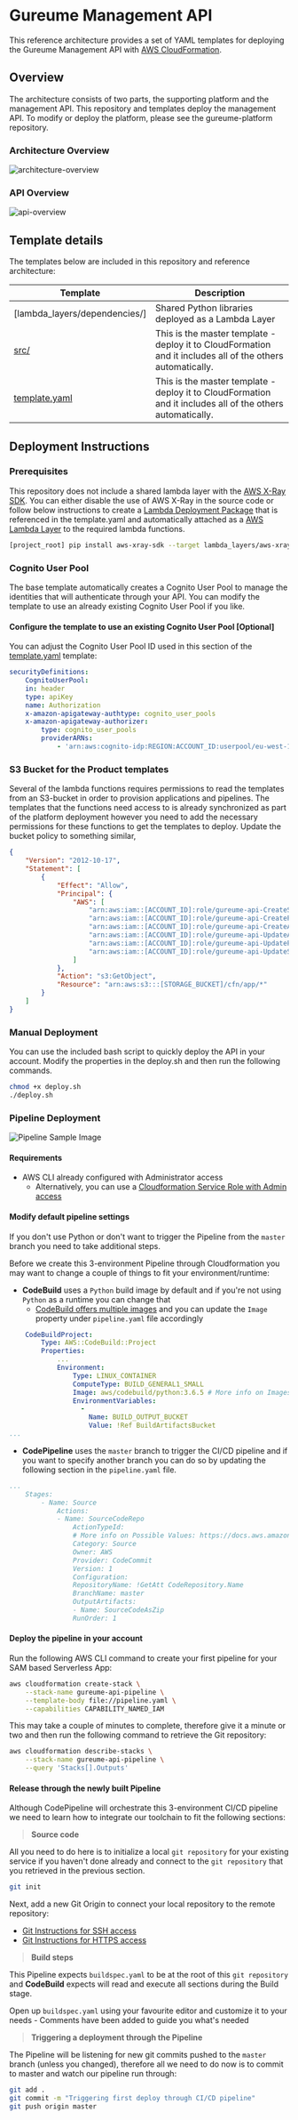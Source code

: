 # Gureume Management API

This reference architecture provides a set of YAML templates for deploying the Gureume Management API with [AWS CloudFormation](https://aws.amazon.com/cloudformation/).

## Overview

The architecture consists of two parts, the supporting platform and the management API.
This repository and templates deploy the management API. To modify or deploy the platform, please see the gureume-platform repository.

### Architecture Overview

![architecture-overview](images/architecture-overview.png)

### API Overview

![api-overview](images/api-overview.png)

## Template details

The templates below are included in this repository and reference architecture:

| Template | Description |
| --- | --- |
| [lambda_layers/dependencies/] | Shared Python libraries deployed as a Lambda Layer |
| [src/](template.yaml) | This is the master template - deploy it to CloudFormation and it includes all of the others automatically. |
| [template.yaml](template.yaml) | This is the master template - deploy it to CloudFormation and it includes all of the others automatically. |

## Deployment Instructions

### Prerequisites

This repository does not include a shared lambda layer with the [AWS X-Ray SDK](https://github.com/aws/aws-xray-sdk-python). You can either disable the use of AWS X-Ray in the source code or follow below instructions to create a [Lambda Deployment Package](https://docs.aws.amazon.com/lambda/latest/dg/lambda-python-how-to-create-deployment-package.html) that is referenced in the template.yaml and automatically attached as a [AWS Lambda Layer](https://docs.aws.amazon.com/lambda/latest/dg/configuration-layers.html) to the required lambda functions.

```bash
[project_root] pip install aws-xray-sdk --target lambda_layers/aws-xray-sdk/python
```

### Cognito User Pool

The base template automatically creates a Cognito User Pool to manage the identities that will authenticate through your API.
You can modify the template to use an already existing Cognito User Pool if you like.

#### Configure the template to use an existing Cognito User Pool [Optional]

You can adjust the Cognito User Pool ID used in this section of the [template.yaml](template.yaml) template:

```yaml
securityDefinitions:
    CognitoUserPool:
    in: header
    type: apiKey
    name: Authorization
    x-amazon-apigateway-authtype: cognito_user_pools
    x-amazon-apigateway-authorizer:
        type: cognito_user_pools
        providerARNs:
            - 'arn:aws:cognito-idp:REGION:ACCOUNT_ID:userpool/eu-west-1_MkMfew8eN'
```

### S3 Bucket for the Product templates

Several of the lambda functions requires permissions to read the templates from an S3-bucket in order to provision applications and pipelines. The templates that the functions need access to is already synchronized as part of the platform deployment however you need to add the necessary permissions for these functions to get the templates to deploy.
Update the bucket policy to something similar,

```json
{
    "Version": "2012-10-17",
    "Statement": [
        {
            "Effect": "Allow",
            "Principal": {
                "AWS": [
                    "arn:aws:iam::[ACCOUNT_ID]:role/gureume-api-CreateServiceRole-1MIEWAEXAMPLE",
                    "arn:aws:iam::[ACCOUNT_ID]:role/gureume-api-CreatePipelineRole-19IKJ4QEXAMPLE",
                    "arn:aws:iam::[ACCOUNT_ID]:role/gureume-api-CreateAppRole-WH782EXAMPLE",
                    "arn:aws:iam::[ACCOUNT_ID]:role/gureume-api-UpdateAppRole-M6P8CEXAMPLE",
                    "arn:aws:iam::[ACCOUNT_ID]:role/gureume-api-UpdatePipelineRole-1Q61BEXAMPLE",
                    "arn:aws:iam::[ACCOUNT_ID]:role/gureume-api-UpdateServiceRole-PQFE2EXAMPLE"
                ]
            },
            "Action": "s3:GetObject",
            "Resource": "arn:aws:s3:::[STORAGE_BUCKET]/cfn/app/*"
        }
    ]
}
```

### Manual Deployment

You can use the included bash script to quickly deploy the API in your account. Modify the properties in the deploy.sh and then run the following commands.

```bash
chmod +x deploy.sh
./deploy.sh
```

### Pipeline Deployment

![Pipeline Sample Image](img/pipeline-sample.png)

#### Requirements

- AWS CLI already configured with Administrator access
  - Alternatively, you can use a [Cloudformation Service Role with Admin access](https://docs.aws.amazon.com/AWSCloudFormation/latest/UserGuide/using-iam-servicerole.html)

#### Modify default pipeline settings

If you don't use Python or don't want to trigger the Pipeline from the `master` branch you need to take additional steps.

Before we create this 3-environment Pipeline through Cloudformation you may want to change a couple of things to fit your environment/runtime:

- **CodeBuild** uses a `Python` build image by default and if you're not using `Python` as a runtime you can change that
  - [CodeBuild offers multiple images](https://docs.aws.amazon.com/codebuild/latest/userguide/build-env-ref-available.html) and you can  update the `Image` property under `pipeline.yaml` file accordingly

```yaml
    CodeBuildProject:
        Type: AWS::CodeBuild::Project
        Properties:
            ...
            Environment:
                Type: LINUX_CONTAINER
                ComputeType: BUILD_GENERAL1_SMALL
                Image: aws/codebuild/python:3.6.5 # More info on Images: https://docs.aws.amazon.com/codebuild/latest/userguide/build-env-ref-available.html
                EnvironmentVariables:
                  -
                    Name: BUILD_OUTPUT_BUCKET
                    Value: !Ref BuildArtifactsBucket
...
```

- **CodePipeline** uses the `master` branch to trigger the CI/CD pipeline and if you want to specify another branch you can do so by updating the following section in the `pipeline.yaml` file.

```yaml
...
    Stages:
        - Name: Source
            Actions:
            - Name: SourceCodeRepo
                ActionTypeId:
                # More info on Possible Values: https://docs.aws.amazon.com/codepipeline/latest/userguide/reference-pipeline-structure.html#action-requirements
                Category: Source
                Owner: AWS
                Provider: CodeCommit
                Version: 1
                Configuration:
                RepositoryName: !GetAtt CodeRepository.Name
                BranchName: master
                OutputArtifacts:
                - Name: SourceCodeAsZip
                RunOrder: 1
```

#### Deploy the pipeline in your account

Run the following AWS CLI command to create your first pipeline for your SAM based Serverless App:

```bash
aws cloudformation create-stack \
    --stack-name gureume-api-pipeline \
    --template-body file://pipeline.yaml \
    --capabilities CAPABILITY_NAMED_IAM
```

This may take a couple of minutes to complete, therefore give it a minute or two and then run the following command to retrieve the Git repository:

```bash
aws cloudformation describe-stacks \
    --stack-name gureume-api-pipeline \
    --query 'Stacks[].Outputs'
```

#### Release through the newly built Pipeline

Although CodePipeline will orchestrate this 3-environment CI/CD pipeline we need to learn how to integrate our toolchain to fit the following sections:

> **Source code**

All you need to do here is to initialize a local `git repository` for your existing service if you haven't done already and connect to the `git repository` that you retrieved in the previous section.

```bash
git init
```

Next, add a new Git Origin to connect your local repository to the remote repository:

- [Git Instructions for SSH access](https://docs.aws.amazon.com/codecommit/latest/userguide/setting-up-ssh-unixes.html)
- [Git Instructions for HTTPS access](https://docs.aws.amazon.com/codecommit/latest/userguide/setting-up-https-unixes.html)

> **Build steps**

This Pipeline expects `buildspec.yaml` to be at the root of this `git repository` and **CodeBuild** expects will read and execute all sections during the Build stage.

Open up `buildspec.yaml` using your favourite editor and customize it to your needs - Comments have been added to guide you what's needed

> **Triggering a deployment through the Pipeline**

The Pipeline will be listening for new git commits pushed to the `master` branch (unless you changed), therefore all we need to do now is to commit to master and watch our pipeline run through:

```bash
git add .
git commit -m "Triggering first deploy through CI/CD pipeline"
git push origin master
```